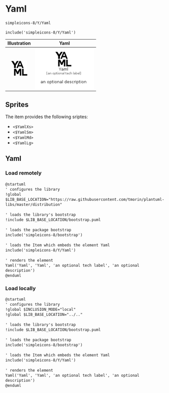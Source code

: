 # Yaml


```text
simpleicons-8/Y/Yaml
```

```text
include('simpleicons-8/Y/Yaml')
```



| Illustration | Yaml |
| :---: | :---: |
| ![illustration for Illustration](../../simpleicons-8/Y/Yaml.png) | ![illustration for Yaml](../../simpleicons-8/Y/Yaml.Local.png) |



## Sprites
The item provides the following sriptes:

- `<$YamlXs>`
- `<$YamlSm>`
- `<$YamlMd>`
- `<$YamlLg>`





## Yaml

### Load remotely
```plantuml
@startuml
' configures the library
!global $LIB_BASE_LOCATION="https://raw.githubusercontent.com/tmorin/plantuml-libs/master/distribution"

' loads the library's bootstrap
!include $LIB_BASE_LOCATION/bootstrap.puml

' loads the package bootstrap
include('simpleicons-8/bootstrap')

' loads the Item which embeds the element Yaml
include('simpleicons-8/Y/Yaml')

' renders the element
Yaml('Yaml', 'Yaml', 'an optional tech label', 'an optional description')
@enduml
```

### Load locally
```plantuml
@startuml
' configures the library
!global $INCLUSION_MODE="local"
!global $LIB_BASE_LOCATION="../.."

' loads the library's bootstrap
!include $LIB_BASE_LOCATION/bootstrap.puml

' loads the package bootstrap
include('simpleicons-8/bootstrap')

' loads the Item which embeds the element Yaml
include('simpleicons-8/Y/Yaml')

' renders the element
Yaml('Yaml', 'Yaml', 'an optional tech label', 'an optional description')
@enduml
```

